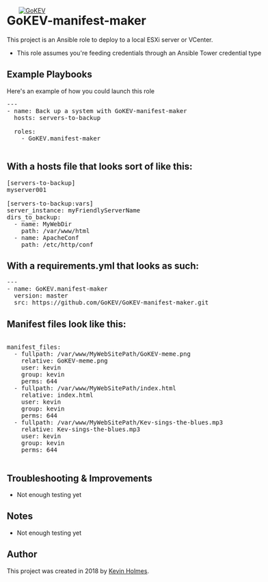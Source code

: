 [![GoKEV](http://GoKEV.com/GoKEV200.png)](http://GoKEV.com/)

<div style="position: absolute; top: 40px; left: 200px;">

# GoKEV-manifest-maker

This project is an Ansible role to deploy to a local ESXi server or VCenter.
  - This role assumes you're feeding credentials through an Ansible Tower credential type


## Example Playbooks
Here's an example of how you could launch this role


<pre>---
- name: Back up a system with GoKEV-manifest-maker
  hosts: servers-to-backup

  roles:
    - GoKEV.manifest-maker

</pre>

## With a hosts file that looks sort of like this:

<pre>
[servers-to-backup]
myserver001

[servers-to-backup:vars]
server_instance: myFriendlyServerName
dirs_to_backup:
  - name: MyWebDir
    path: /var/www/html
  - name: ApacheConf
    path: /etc/http/conf
</pre>

## With a requirements.yml that looks as such:

<pre>
---
- name: GoKEV.manifest-maker
  version: master
  src: https://github.com/GoKEV/GoKEV-manifest-maker.git
</pre>

## Manifest files look like this:
<pre>

manifest_files: 
  - fullpath: /var/www/MyWebSitePath/GoKEV-meme.png
    relative: GoKEV-meme.png
    user: kevin
    group: kevin
    perms: 644 
  - fullpath: /var/www/MyWebSitePath/index.html
    relative: index.html
    user: kevin
    group: kevin
    perms: 644 
  - fullpath: /var/www/MyWebSitePath/Kev-sings-the-blues.mp3
    relative: Kev-sings-the-blues.mp3
    user: kevin
    group: kevin
    perms: 644 

</pre>

## Troubleshooting & Improvements

- Not enough testing yet

## Notes

  - Not enough testing yet

## Author

This project was created in 2018 by [Kevin Holmes](http://GoKEV.com/).



